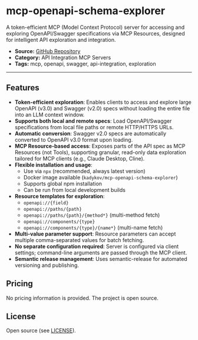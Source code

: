 # mcp-openapi-schema-explorer

A token-efficient MCP (Model Context Protocol) server for accessing and exploring OpenAPI/Swagger specifications via MCP Resources, designed for intelligent API exploration and integration.

- **Source:** [GitHub Repository](https://github.com/kadykov/mcp-openapi-schema-explorer)
- **Category:** API Integration MCP Servers
- **Tags:** mcp, openapi, swagger, api-integration, exploration

---

## Features

- **Token-efficient exploration**: Enables clients to access and explore large OpenAPI (v3.0) and Swagger (v2.0) specs without loading the entire file into an LLM context window.
- **Supports both local and remote specs**: Load OpenAPI/Swagger specifications from local file paths or remote HTTP/HTTPS URLs.
- **Automatic conversion**: Swagger v2.0 specs are automatically converted to OpenAPI v3.0 format upon loading.
- **MCP Resource-based access**: Exposes parts of the API spec as MCP Resources (not Tools), supporting granular, read-only data exploration tailored for MCP clients (e.g., Claude Desktop, Cline).
- **Flexible installation and usage**:
  - Use via `npx` (recommended, always latest version)
  - Docker image available (`kadykov/mcp-openapi-schema-explorer`)
  - Supports global npm installation
  - Can be run from local development builds
- **Resource templates for exploration**:
  - `openapi://{field}`
  - `openapi://paths/{path}`
  - `openapi://paths/{path}/{method*}` (multi-method fetch)
  - `openapi://components/{type}`
  - `openapi://components/{type}/{name*}` (multi-name fetch)
- **Multi-value parameter support**: Resource parameters can accept multiple comma-separated values for batch fetching.
- **No separate configuration required**: Server is configured via client settings; command-line arguments are passed through the MCP client.
- **Semantic release management**: Uses semantic-release for automated versioning and publishing.

## Pricing

No pricing information is provided. The project is open source.

## License

Open source (see [LICENSE](https://github.com/kadykov/mcp-openapi-schema-explorer/blob/main/LICENSE)).
